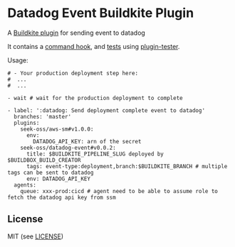 # Datadog Event Buildkite Plugin

A [Buildkite plugin](https://buildkite.com/docs/agent/v3/plugins) for sending event to datadog

It contains a [command hook](hooks/command), and [tests](tests/test.bats) using [plugin-tester](https://github.com/buildkite-plugins/plugin-tester).

Usage:
```
# - Your production deployment step here:
#  ...
#  ...

- wait # wait for the production deployment to complete

- label: ':datadog: Send deployment complete event to datadog'
  branches: 'master'
  plugins:
    seek-oss/aws-sm#v1.0.0:
      env:
        DATADOG_API_KEY: arn of the secret
    seek-oss/datadog-event#v0.0.2:
      title: $BUILDKITE_PIPELINE_SLUG deployed by $BUILDBOX_BUILD_CREATOR
      tags: event-type:deployment,branch:$BUILDKITE_BRANCH # multiple tags can be sent to datadog
      env: DATADOG_API_KEY
  agents:
    queue: xxx-prod:cicd # agent need to be able to assume role to fetch the datadog api key from ssm
```



## License

MIT (see [LICENSE](LICENSE))
